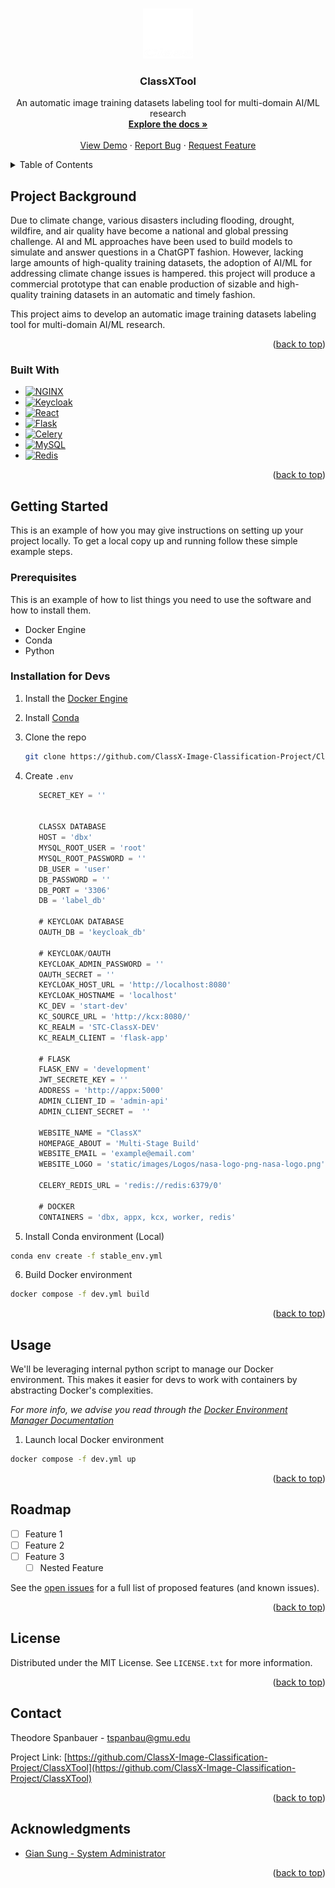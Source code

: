 <!-- Improved compatibility of back to top link: See: https://github.com/othneildrew/Best-README-Template/pull/73 -->
<a id="readme-top"></a>
<!--
*** Thanks for checking out the Best-README-Template. If you have a suggestion
*** that would make this better, please fork the repo and create a pull request
*** or simply open an issue with the tag "enhancement".
*** Don't forget to give the project a star!
*** Thanks again! Now go create something AMAZING! :D
-->



<!-- PROJECT SHIELDS -->
<!--
*** I'm using markdown "reference style" links for readability.
*** Reference links are enclosed in brackets [ ] instead of parentheses ( ).
*** See the bottom of this document for the declaration of the reference variables
*** for contributors-url, forks-url, etc. This is an optional, concise syntax you may use.
*** https://www.markdownguide.org/basic-syntax/#reference-style-links
-->


<!-- PROJECT LOGO -->
<br />
<div align="center">
  <a href="https://github.com/ClassX-Image-Classification-Project/ClassXTool">
    <img src="static/images/Logos/ClassX Logo White.png" alt="Logo" width="80" height="80">
  </a>

<h3 align="center">ClassXTool</h3>

  <p align="center">
    An automatic image training datasets labeling tool for multi-domain AI/ML research
    <br />
    <a href="https://github.com/github_username/repo_name"><strong>Explore the docs »</strong></a>
    <br />
    <br />
    <a href="https://github.com/github_username/repo_name">View Demo</a>
    ·
    <a href="https://github.com/github_username/repo_name/issues/new?labels=bug&template=bug-report---.md">Report Bug</a>
    ·
    <a href="https://github.com/github_username/repo_name/issues/new?labels=enhancement&template=feature-request---.md">Request Feature</a>
  </p>
</div>



<!-- TABLE OF CONTENTS -->
<details>
  <summary>Table of Contents</summary>
  <ol>
    <li>
      <a href="#about-the-project">About The Project</a>
      <ul>
        <li><a href="#built-with">Built With</a></li>
      </ul>
    </li>
    <li>
      <a href="#getting-started">Getting Started</a>
      <ul>
        <li><a href="#prerequisites">Prerequisites</a></li>
        <li><a href="#installation">Installation</a></li>
      </ul>
    </li>
    <li><a href="#usage">Usage</a></li>
    <li><a href="#roadmap">Roadmap</a></li>
    <li><a href="#contributing">Contributing</a></li>
    <li><a href="#license">License</a></li>
    <li><a href="#contact">Contact</a></li>
    <li><a href="#acknowledgments">Acknowledgments</a></li>
  </ol>
</details>



<!-- ABOUT THE PROJECT -->
## Project Background
Due to climate change, various disasters including flooding, drought, wildfire, and air quality have become a national and global pressing challenge. AI and ML approaches have been used to build models to simulate and answer questions in a ChatGPT fashion. However, lacking large amounts of high-quality training datasets, the adoption of AI/ML for addressing climate change issues is hampered. this project will produce a commercial prototype that can enable production of sizable and high-quality training datasets in an automatic and timely fashion.

This project aims to develop an automatic image training datasets labeling tool for multi-domain AI/ML research.

<p align="right">(<a href="#readme-top">back to top</a>)</p>



### Built With

* [![NGINX][NGINX]][NGINX-url]
* [![Keycloak][Keycloak]][Keycloak-url]
* [![React][React.js]][React-url]
* [![Flask][Flask]][Flask-url]
* [![Celery][Celery]][Celery-url]
* [![MySQL][MySQL]][MySQL-url]
* [![Redis][Redis]][Redis-url]

<p align="right">(<a href="#readme-top">back to top</a>)</p>



<!-- GETTING STARTED -->
## Getting Started

This is an example of how you may give instructions on setting up your project locally.
To get a local copy up and running follow these simple example steps.

### Prerequisites

This is an example of how to list things you need to use the software and how to install them.

- Docker Engine
- Conda
- Python



### Installation for Devs

1. Install the [Docker Engine](https://docs.docker.com/engine/install/)
2. Install [Conda](https://docs.conda.io/projects/conda/en/latest/user-guide/install/index.html)
3. Clone the repo
   ```sh
   git clone https://github.com/ClassX-Image-Classification-Project/ClassXTool.git
   ```

4. Create `.env`
   ```js
      SECRET_KEY = ''
 
 
      CLASSX DATABASE
      HOST = 'dbx'
      MYSQL_ROOT_USER = 'root'
      MYSQL_ROOT_PASSWORD = ''
      DB_USER = 'user'
      DB_PASSWORD = ''
      DB_PORT = '3306'
      DB = 'label_db'
      
      # KEYCLOAK DATABASE
      OAUTH_DB = 'keycloak_db'
      
      # KEYCLOAK/OAUTH
      KEYCLOAK_ADMIN_PASSWORD = ''
      OAUTH_SECRET = ''
      KEYCLOAK_HOST_URL = 'http://localhost:8080'
      KEYCLOAK_HOSTNAME = 'localhost'
      KC_DEV = 'start-dev'
      KC_SOURCE_URL = 'http://kcx:8080/'
      KC_REALM = 'STC-ClassX-DEV'
      KC_REALM_CLIENT = 'flask-app'
      
      # FLASK
      FLASK_ENV = 'development'
      JWT_SECRETE_KEY = ''
      ADDRESS = 'http://appx:5000'
      ADMIN_CLIENT_ID = 'admin-api'
      ADMIN_CLIENT_SECRET =  ''
      
      WEBSITE_NAME = "ClassX"
      HOMEPAGE_ABOUT = 'Multi-Stage Build'
      WEBSITE_EMAIL = 'example@email.com'
      WEBSITE_LOGO = 'static/images/Logos/nasa-logo-png-nasa-logo.png'
      
      CELERY_REDIS_URL = 'redis://redis:6379/0'

      # DOCKER
      CONTAINERS = 'dbx, appx, kcx, worker, redis'
   ```

5. Install Conda environment (Local)
```sh
conda env create -f stable_env.yml
```

6. Build Docker environment
```sh
docker compose -f dev.yml build
```

<p align="right">(<a href="#readme-top">back to top</a>)</p>



<!-- USAGE EXAMPLES -->
## Usage

We'll be leveraging internal python script to manage our Docker environment. This makes it easier for devs to work with containers by abstracting Docker's complexities.

_For more info, we advise you read through the [Docker Environment Manager Documentation](https://github.com/ClassX-Image-Classification-Project/ClassXTool/blob/test/envmgr-doc.md)_

1. Launch local Docker environment
```sh
docker compose -f dev.yml up
```


<p align="right">(<a href="#readme-top">back to top</a>)</p>



<!-- ROADMAP -->
## Roadmap

- [ ] Feature 1
- [ ] Feature 2
- [ ] Feature 3
    - [ ] Nested Feature

See the [open issues](https://github.com/ClassX-Image-Classification-Project/ClassXTool/issues) for a full list of proposed features (and known issues).

<p align="right">(<a href="#readme-top">back to top</a>)</p>



<!-- LICENSE -->
## License

Distributed under the MIT License. See `LICENSE.txt` for more information.

<p align="right">(<a href="#readme-top">back to top</a>)</p>



<!-- CONTACT -->
## Contact

Theodore Spanbauer - tspanbau@gmu.edu

Project Link: [https://github.com/ClassX-Image-Classification-Project/ClassXTool](https://github.com/ClassX-Image-Classification-Project/ClassXTool)

<p align="right">(<a href="#readme-top">back to top</a>)</p>



<!-- ACKNOWLEDGMENTS -->
## Acknowledgments

* [Gian Sung - System Administrator](https://github.com/jglsung)



<p align="right">(<a href="#readme-top">back to top</a>)</p>



<!-- MARKDOWN LINKS & IMAGES -->
<!-- https://www.markdownguide.org/basic-syntax/#reference-style-links -->
[contributors-shield]: https://img.shields.io/github/contributors/github_username/repo_name.svg?style=for-the-badge
[contributors-url]: https://github.com/github_username/repo_name/graphs/contributors

[forks-shield]: https://img.shields.io/github/forks/github_username/repo_name.svg?style=for-the-badge
[forks-url]: https://github.com/github_username/repo_name/network/members

[stars-shield]: https://img.shields.io/github/stars/github_username/repo_name.svg?style=for-the-badge
[stars-url]: https://github.com/github_username/repo_name/stargazers

[issues-shield]: https://img.shields.io/github/issues/github_username/repo_name.svg?style=for-the-badge
[issues-url]: https://github.com/github_username/repo_name/issues

[license-shield]: https://img.shields.io/github/license/github_username/repo_name.svg?style=for-the-badge
[license-url]: https://github.com/github_username/repo_name/blob/master/LICENSE.txt

[linkedin-shield]: https://img.shields.io/badge/-LinkedIn-black.svg?style=for-the-badge&logo=linkedin&colorB=555
[linkedin-url]: https://linkedin.com/in/linkedin_username

[product-screenshot]: images/screenshot.png

[React.js]: https://img.shields.io/badge/React-20232A?style=for-the-badge&logo=react&logoColor=61DAFB
[React-url]: https://reactjs.org/

[Vue.js]: https://img.shields.io/badge/Vue.js-35495E?style=for-the-badge&logo=vuedotjs&logoColor=4FC08D
[Vue-url]: https://vuejs.org/

[Flask]: https://img.shields.io/badge/Flask-000000?style=for-the-badge&logo=Flask&logoColor=white
[Flask-url]: https://flask.palletsprojects.com/en/stable/

[MySQL]: https://img.shields.io/badge/MySQL-grey?style=for-the-badge&logo=mysql
[MySQL-url]: https://www.mysql.com/

[Celery]: https://img.shields.io/static/v1?style=for-the-badge&message=Celery&color=37814A&logo=Celery&logoColor=FFFFFF&label
[Celery-url]: https://docs.celeryq.dev/en/stable/getting-started/introduction.html

[NGINX]: https://img.shields.io/badge/NGINX-009639?style=for-the-badge&logo=nginx&logoColor=white
[NGINX-url]: https://nginx.org/en/

[Redis]: https://img.shields.io/badge/Redis-DC382D?style=for-the-badge&logo=redis&logoColor=white
[Redis-url]: https://redis.io/

[Keycloak]: https://img.shields.io/badge/Keycloak-4D4D4D?logo=keycloak&logoColor=fff&style=for-the-badge
[Keycloak-url]: https://www.keycloak.org/